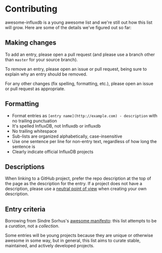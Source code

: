 # Contributing

awesome-influxdb is a young awesome list and we're still out how this list will grow.
Here are some of the details we've figured out so far:

## Making changes

To add an entry, please open a pull request (and please use a branch other than `master` for your source branch).

To remove an entry, please open an issue or pull request, being sure to explain why an entry should be removed.

For any other changes (fix spelling, formatting, etc.), please open an issue or pull request as appropriate.

## Formatting

* Format entries as `[entry name](http://example.com) - description` with no trailing punctuation
* It's spelled InfluxDB, not Influxdb or influxdb
* No trailing whitespace
* Sub-lists are organized alphabetically, case-insensitive
* Use one sentence per line for non-entry text, regardless of how long the sentence is
* Clearly indicate official InfluxDB projects

## Descriptions

When linking to a GitHub project, prefer the repo description at the top of the page as the description for the entry.
If a project does not have a description, please use a [neutral point of view](https://en.wikipedia.org/wiki/Wikipedia:Neutral_point_of_view) when creating your own description.

## Entry criteria

Borrowing from Sindre Sorhus's [awesome manifesto](https://github.com/sindresorhus/awesome/blob/master/awesome.md): this list attempts to be a *curation*, not a *collection*.

Some entries will be young projects because they are unique or otherwise awesome in some way, but in general, this list aims to curate stable, maintained, and actively developed projects.
